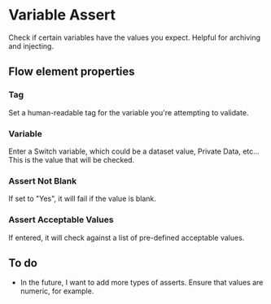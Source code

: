 # Variable Assert
Check if certain variables have the values you expect. Helpful for archiving and injecting.

## Flow element properties
### Tag
Set a human-readable tag for the variable you're attempting to validate.

### Variable
Enter a Switch variable, which could be a dataset value, Private Data, etc... This is the value that will be checked.

### Assert Not Blank
If set to "Yes", it will fail if the value is blank.

### Assert Acceptable Values
If entered, it will check against a list of pre-defined acceptable values.

## To do
- In the future, I want to add more types of asserts. Ensure that values are numeric, for example. 

